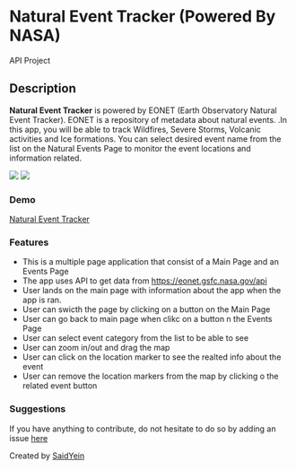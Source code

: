 # Natural Event Tracker (Powered By NASA)

API Project

## Description

<p><strong>Natural Event Tracker</strong> is powered by EONET (Earth Observatory Natural Event Tracker). EONET is a repository of metadata about natural events. .In this app, you will be able to track Wildfires, Severe Storms, Volcanic activities and Ice formations. You can select desired event name from the list on the Natural Events Page to monitor the event locations and information related.</p>

<image src="./public/mainPage.png"></image>
<image src="./public/eventMap.png"></image>

### Demo

<a href= "https://saidyein.github.io/NaturalEventTracker-API-/src/"> Natural Event Tracker </a>

### Features

- This is a multiple page application that consist of a Main Page and an Events Page
- The app uses API to get data from <a href="<<<<<<<<https://eonet.gsfc.nasa.gov/api>>>>>>>>/v2.1">https://eonet.gsfc.nasa.gov/api</a>
- User lands on the main page with information about the app when the app is ran.
- User can swicth the page by clicking on a button on the Main Page
- User can go back to main page when clikc on a button n the Events Page
- User can select event category from the list to be able to see
- User can zoom in/out and drag the map
- User can click on the location marker to see the realted info about the event
- User can remove the location markers from the map by clicking o the related event button

### Suggestions

<p>If you have anything to contribute, do not hesitate to do so by adding an issue <a href="https://github.com/SaidYein/NaturalEventTracker-API-/issues">here</a></p>

<footer> Created by <a href="https://github.com/SaidYein">SaidYein</a></footer>
